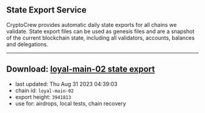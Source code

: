 ## State Export Service
CryptoCrew provides automatic daily state exports for all chains we validate. State export files can be used as genesis files and are a snapshot of the current blockchain state, including all validators, accounts, balances and delegations.

---
**Download: [loyal-main-02 state export](https://dl.ccvalidators.com/SERVICE/loyal/loyal-main-02_export_3941813.json)**
---

- last updated: Thu Aug 31 2023 04:39:03
- chain id: `loyal-main-02`
- export height: `3941813`
- use for: airdrops, local tests, chain recovery
